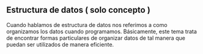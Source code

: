 ## Estructura de datos ( solo concepto )

Cuando hablamos de estructura de datos nos referimos a como organizamos los datos cuando programamos. Básicamente, este tema trata de encontrar formas particulares de organizar datos de tal manera que puedan ser utilizados de manera eficiente.